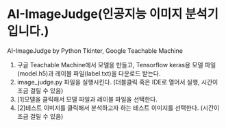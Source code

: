 # AI-ImageJudge(인공지능 이미지 분석기입니다.)
AI-ImageJudge by Python Tkinter, Google Teachable Machine

1) 구글 Teachable Machine에서 모델을 만들고, Tensorflow keras용 모델 파일(model.h5)과 레이블 파일(label.txt)을 다운로드 받는다. 
2) image_judge.py 파일을 실행시킨다. (더블클릭 혹은 IDE로 열어서 실행, 시간이 조금 걸릴 수 있음)
3) [1]모델을 클릭해서 모델 파일과 레이블 파일을 선택한다.
4) [2]테스트 이미지를 클릭해서 분석하고자 하는 테스트 이미지를 선택한다. (시간이 조금 걸릴 수 있음)
